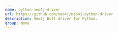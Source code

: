 ```yaml
---
name: python-neo4j-driver
url: https://github.com/neo4j/neo4j-python-driver
description: Neo4j Bolt driver for Python.
group: None
---
```

